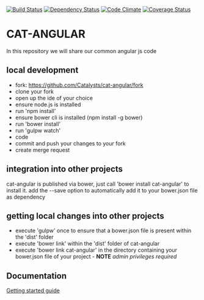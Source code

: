 [![Build Status](https://travis-ci.org/Catalysts/cat-angular.svg)](https://travis-ci.org/Catalysts/cat-angular)
[![Dependency Status](https://gemnasium.com/Catalysts/cat-angular.svg)](https://gemnasium.com/Catalysts/cat-angular)
[![Code Climate](https://codeclimate.com/github/Catalysts/cat-angular/badges/gpa.svg)](https://codeclimate.com/github/Catalysts/cat-angular)
[![Coverage Status](https://coveralls.io/repos/Catalysts/cat-angular/badge.svg?branch=master&service=github)](https://coveralls.io/github/Catalysts/cat-angular?branch=master)


CAT-ANGULAR
===

In this repository we will share our common angular js code


local development
---

- fork: https://github.com/Catalysts/cat-angular/fork
- clone your fork
- open up the ide of your choice
- ensure node.js is installed
- run 'npm install'
- ensure bower cli is installed (npm install -g bower)
- run 'bower install'
- run 'gulpw watch'
- code
- commit and push your changes to your fork
- create merge request

integration into other projects
---

cat-angular is published via bower, just call 'bower install cat-angular' to install it.
add the --save option to automatically add it to your bower.json file as dependency

getting local changes into other projects
---
- execute 'gulpw' once to ensure that a bower.json file is present within the 'dist' folder
- execute 'bower link' within the 'dist' folder of cat-angular
- execute 'bower link cat-angular' in the directory containing your bower.json file of your project - **NOTE** _admin privileges required_


Documentation
---

[Getting started guide](doc/getting-started.md)
